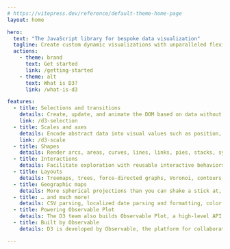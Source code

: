 ```yaml
---
# https://vitepress.dev/reference/default-theme-home-page
layout: home

hero:
  text: "The JavaScript library for bespoke data visualization"
  tagline: Create custom dynamic visualizations with unparalleled flexibility
  actions:
    - theme: brand
      text: Get started
      link: /getting-started
    - theme: alt
      text: What is D3?
      link: /what-is-d3

features:
  - title: Selections and transitions
    details: Create, update, and animate the DOM based on data without the overhead of a virtual DOM.
    link: /d3-selection
  - title: Scales and axes
    details: Encode abstract data into visual values such as position, size, and color. Explain position encodings with axes.
    link: /d3-scale
  - title: Shapes
    details: Render arcs, areas, curves, lines, links, pies, stacks, symbols… and any geometric primitive you might need to visualize data.
  - title: Interactions
    details: Facilitate exploration with reusable interactive behaviors, including panning, zooming, brushing, and dragging.
  - title: Layouts
    details: Treemaps, trees, force-directed graphs, Voronoi, contours, chords, circle-packing… a library of layout algorithms at the ready.
  - title: Geographic maps
    details: More spherical projections than you can shake a stick at, with arbitrary aspects, adaptive sampling, and flexible clipping.
  - title: … and much more!
    details: CSV parsing, localized date parsing and formatting, color spaces, calendar math, statistics, and can I stop listing features now?
  - title: Powering Observable Plot
    details: The D3 team also builds Observable Plot, a high-level API for quick charts built on top of D3.
  - title: Built by Observable
    details: D3 is developed by Observable, the platform for collaborative data analysis.

---
```



